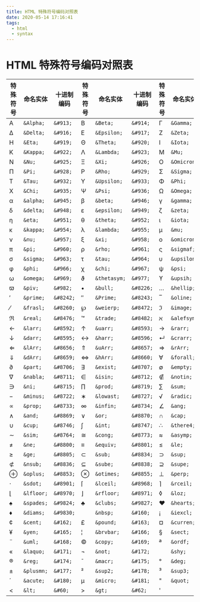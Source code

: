 ```yaml
---
title: HTML 特殊符号编码对照表
date: 2020-05-14 17:16:41
tags:
  - html
  - syntax
---
```


# HTML 特殊符号编码对照表

| 特殊符号 | 命名实体   | 十进制编码 | 特殊符号 | 命名实体     | 十进制编码 | 特殊符号 | 命名实体    | 十进制编码 |
| -------- | ---------- | ---------- | -------- | ------------ | ---------- | -------- | ----------- | ---------- |
| Α        | `&Alpha;`  | `&#913;`   | Β        | `&Beta;`     | `&#914;`   | Γ        | `&Gamma;`   | `&#915;`   |
| Δ        | `&Delta;`  | `&#916;`   | Ε        | `&Epsilon;`  | `&#917;`   | Ζ        | `&Zeta;`    | `&#918;`   |
| Η        | `&Eta;`    | `&#919;`   | Θ        | `&Theta;`    | `&#920;`   | Ι        | `&Iota;`    | `&#921;`   |
| Κ        | `&Kappa;`  | `&#922;`   | Λ        | `&Lambda;`   | `&#923;`   | Μ        | `&Mu;`      | `&#924;`   |
| Ν        | `&Nu;`     | `&#925;`   | Ξ        | `&Xi;`       | `&#926;`   | Ο        | `&Omicron;` | `&#927;`   |
| Π        | `&Pi;`     | `&#928;`   | Ρ        | `&Rho;`      | `&#929;`   | Σ        | `&Sigma;`   | `&#931;`   |
| Τ        | `&Tau;`    | `&#932;`   | Υ        | `&Upsilon;`  | `&#933;`   | Φ        | `&Phi;`     | `&#934;`   |
| Χ        | `&Chi;`    | `&#935;`   | Ψ        | `&Psi;`      | `&#936;`   | Ω        | `&Omega;`   | `&#937;`   |
| α        | `&alpha;`  | `&#945;`   | β        | `&beta;`     | `&#946;`   | γ        | `&gamma;`   | `&#947;`   |
| δ        | `&delta;`  | `&#948;`   | ε        | `&epsilon;`  | `&#949;`   | ζ        | `&zeta;`    | `&#950;`   |
| η        | `&eta;`    | `&#951;`   | θ        | `&theta;`    | `&#952;`   | ι        | `&iota;`    | `&#953;`   |
| κ        | `&kappa;`  | `&#954;`   | λ        | `&lambda;`   | `&#955;`   | μ        | `&mu;`      | `&#956;`   |
| ν        | `&nu;`     | `&#957;`   | ξ        | `&xi;`       | `&#958;`   | ο        | `&omicron;` | `&#959;`   |
| π        | `&pi;`     | `&#960;`   | ρ        | `&rho;`      | `&#961;`   | ς        | `&sigmaf;`  | `&#962;`   |
| σ        | `&sigma;`  | `&#963;`   | τ        | `&tau;`      | `&#964;`   | υ        | `&upsilon;` | `&#965;`   |
| φ        | `&phi;`    | `&#966;`   | χ        | `&chi;`      | `&#967;`   | ψ        | `&psi;`     | `&#968;`   |
| ω        | `&omega;`  | `&#969;`   | ϑ        | `&thetasym;` | `&#977;`   | ϒ        | `&upsih;`   | `&#978;`   |
| ϖ        | `&piv;`    | `&#982;`   | •        | `&bull;`     | `&#8226;`  | …        | `&hellip;`  | `&#8230;`  |
| ′        | `&prime;`  | `&#8242;`  | ″        | `&Prime;`    | `&#8243;`  | ‾        | `&oline;`   | `&#8254;`  |
| ⁄        | `&frasl;`  | `&#8260;`  | ℘        | `&weierp;`   | `&#8472;`  | ℑ        | `&image;`   | `&#8465;`  |
| ℜ        | `&real;`   | `&#8476;`  | ™        | `&trade;`    | `&#8482;`  | ℵ        | `&alefsym;` | `&#8501;`  |
| ←        | `&larr;`   | `&#8592;`  | ↑        | `&uarr;`     | `&#8593;`  | →        | `&rarr;`    | `&#8594;`  |
| ↓        | `&darr;`   | `&#8595;`  | ↔        | `&harr;`     | `&#8596;`  | ↵        | `&crarr;`   | `&#8629;`  |
| ⇐        | `&lArr;`   | `&#8656;`  | ⇑        | `&uArr;`     | `&#8657;`  | ⇒        | `&rArr;`    | `&#8658;`  |
| ⇓        | `&dArr;`   | `&#8659;`  | ⇔        | `&hArr;`     | `&#8660;`  | ∀        | `&forall;`  | `&#8704;`  |
| ∂        | `&part;`   | `&#8706;`  | ∃        | `&exist;`    | `&#8707;`  | ∅        | `&empty;`   | `&#8709;`  |
| ∇        | `&nabla;`  | `&#8711;`  | ∈        | `&isin;`     | `&#8712;`  | ∉        | `&notin;`   | `&#8713;`  |
| ∋        | `&ni;`     | `&#8715;`  | ∏        | `&prod;`     | `&#8719;`  | ∑        | `&sum;`     | `&#8722;`  |
| −        | `&minus;`  | `&#8722;`  | ∗        | `&lowast;`   | `&#8727;`  | √        | `&radic;`   | `&#8730;`  |
| ∝        | `&prop;`   | `&#8733;`  | ∞        | `&infin;`    | `&#8734;`  | ∠        | `&ang;`     | `&#8736;`  |
| ∧        | `&and;`    | `&#8869;`  | ∨        | `&or;`       | `&#8870;`  | ∩        | `&cap;`     | `&#8745;`  |
| ∪        | `&cup;`    | `&#8746;`  | ∫        | `&int;`      | `&#8747;`  | ∴        | `&there4;`  | `&#8756;`  |
| ∼        | `&sim;`    | `&#8764;`  | ≅        | `&cong;`     | `&#8773;`  | ≈        | `&asymp;`   | `&#8773;`  |
| ≠        | `&ne;`     | `&#8800;`  | ≡        | `&equiv;`    | `&#8801;`  | ≤        | `&le;`      | `&#8804;`  |
| ≥        | `&ge;`     | `&#8805;`  | ⊂        | `&sub;`      | `&#8834;`  | ⊃        | `&sup;`     | `&#8835;`  |
| ⊄        | `&nsub;`   | `&#8836;`  | ⊆        | `&sube;`     | `&#8838;`  | ⊇        | `&supe;`    | `&#8839;`  |
| ⊕        | `&oplus;`  | `&#8853;`  | ⊗        | `&otimes;`   | `&#8855;`  | ⊥        | `&perp;`    | `&#8869;`  |
| ⋅        | `&sdot;`   | `&#8901;`  | ⌈        | `&lceil;`    | `&#8968;`  | ⌉        | `&rceil;`   | `&#8969;`  |
| ⌊        | `&lfloor;` | `&#8970;`  | ⌋        | `&rfloor;`   | `&#8971;`  | ◊        | `&loz;`     | `&#9674;`  |
| ♠        | `&spades;` | `&#9824;`  | ♣        | `&clubs;`    | `&#9827;`  | ♥        | `&hearts;`  | `&#9829;`  |
| ♦        | `&diams;`  | `&#9830;`  |          | `&nbsp;`     | `&#160;`   | ¡        | `&iexcl;`   | `&#161;`   |
| ¢        | `&cent;`   | `&#162;`   | £        | `&pound;`    | `&#163;`   | ¤        | `&curren;`  | `&#164;`   |
| ¥        | `&yen;`    | `&#165;`   | ¦        | `&brvbar;`   | `&#166;`   | §        | `&sect;`    | `&#167;`   |
| ¨        | `&uml;`    | `&#168;`   | ©        | `&copy;`     | `&#169;`   | ª        | `&ordf;`    | `&#170;`   |
| «        | `&laquo;`  | `&#171;`   | ¬        | `&not;`      | `&#172;`   | ­        | `&shy;`     | `&#173;`   |
| ®        | `&reg;`    | `&#174;`   | ¯        | `&macr;`     | `&#175;`   | °        | `&deg;`     | `&#176;`   |
| ±        | `&plusmn;` | `&#177;`   | ²        | `&sup2;`     | `&#178;`   | ³        | `&sup3;`    | `&#179;`   |
| ´        | `&acute;`  | `&#180;`   | µ        | `&micro;`    | `&#181;`   | "        | `&quot;`    | `&#34;`    |
| <        | `&lt;`     | `&#60;`    | >        | `&gt;`       | `&#62;`    | '        |             | `&#39;`    |
